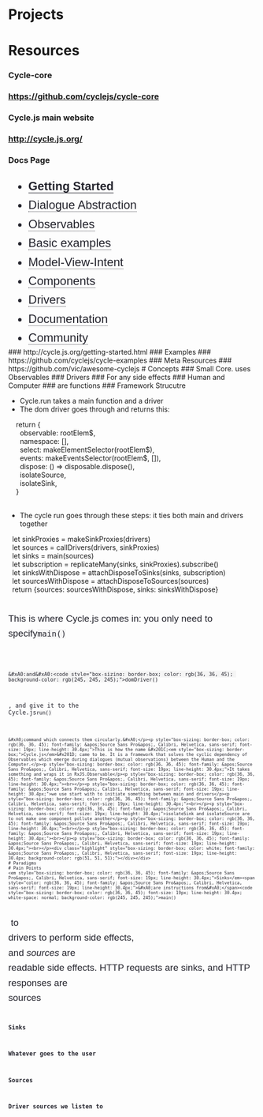 # Projects
# Resources
### Cycle-core
### https://github.com/cyclejs/cycle-core
### Cycle.js main website
### http://cycle.js.org/
### Docs Page
<ul style="box-sizing: border-box; margin-bottom: 0px; margin-left: 0px; color: rgb(36, 36, 45); font-family: &apos;Source Sans Pro&apos;, Calibri, Helvetica, sans-serif; font-size: 24px; line-height: 38.4px;"><li style="box-sizing: border-box;"><strong style="box-sizing: border-box;"><a href="http://cycle.js.org/getting-started.html" style="box-sizing: border-box; color: rgb(36, 36, 45); text-decoration: inherit; border-bottom-width: 1px; border-bottom-style: solid; border-bottom-color: rgb(36, 36, 45);">Getting Started</a></strong></li><li style="box-sizing: border-box;"><a href="http://cycle.js.org/dialogue.html" style="box-sizing: border-box; color: rgb(36, 36, 45); text-decoration: inherit; border-bottom-width: 1px; border-bottom-style: dotted; border-bottom-color: rgb(36, 36, 45);">Dialogue Abstraction</a></li><li style="box-sizing: border-box;"><a href="http://cycle.js.org/observables.html" style="box-sizing: border-box; color: rgb(36, 36, 45); text-decoration: inherit; border-bottom-width: 1px; border-bottom-style: dotted; border-bottom-color: rgb(36, 36, 45);">Observables</a></li><li style="box-sizing: border-box;"><a href="http://cycle.js.org/basic-examples.html" style="box-sizing: border-box; color: rgb(36, 36, 45); text-decoration: inherit; border-bottom-width: 1px; border-bottom-style: dotted; border-bottom-color: rgb(36, 36, 45);">Basic examples</a></li><li style="box-sizing: border-box;"><a href="http://cycle.js.org/model-view-intent.html" style="box-sizing: border-box; color: rgb(36, 36, 45); text-decoration: inherit; border-bottom-width: 1px; border-bottom-style: dotted; border-bottom-color: rgb(36, 36, 45);">Model-View-Intent</a></li><li style="box-sizing: border-box;"><a href="http://cycle.js.org/components.html" style="box-sizing: border-box; color: rgb(36, 36, 45); text-decoration: inherit; border-bottom-width: 1px; border-bottom-style: dotted; border-bottom-color: rgb(36, 36, 45);">Components</a></li><li style="box-sizing: border-box;"><a href="http://cycle.js.org/drivers.html" style="box-sizing: border-box; color: rgb(36, 36, 45); text-decoration: inherit; border-bottom-width: 1px; border-bottom-style: dotted; border-bottom-color: rgb(36, 36, 45);">Drivers</a></li><li style="box-sizing: border-box;"><a href="http://cycle.js.org/documentation.html" style="box-sizing: border-box; color: rgb(36, 36, 45); text-decoration: inherit; border-bottom-width: 1px; border-bottom-style: dotted; border-bottom-color: rgb(36, 36, 45);">Documentation</a></li><li style="box-sizing: border-box;"><a href="http://cycle.js.org/community.html" style="box-sizing: border-box; color: rgb(36, 36, 45); text-decoration: inherit; border-bottom-width: 1px; border-bottom-style: dotted; border-bottom-color: rgb(36, 36, 45);">Community</a></li></ul>
### http://cycle.js.org/getting-started.html
### Examples
### https://github.com/cyclejs/cycle-examples
### Meta Resources
### https://github.com/vic/awesome-cyclejs
# Concepts
### Small Core. uses Observables
### Drivers
### For any side effects
### Human and Computer
### are functions
### Framework Strucutre
<ul><li>Cycle.run takes a main function and a driver<br></li><li>The dom driver goes through and returns this:</li></ul><div><div>&#xA0; &#xA0; return {</div><div>&#xA0; &#xA0; &#xA0; observable: rootElem$,</div><div>&#xA0; &#xA0; &#xA0; namespace: [],</div><div>&#xA0; &#xA0; &#xA0; select: makeElementSelector(rootElem$),</div><div>&#xA0; &#xA0; &#xA0; events: makeEventsSelector(rootElem$, []),</div><div>&#xA0; &#xA0; &#xA0; dispose: () =&gt; disposable.dispose(),</div><div>&#xA0; &#xA0; &#xA0; isolateSource,</div><div>&#xA0; &#xA0; &#xA0; isolateSink,</div><div>&#xA0; &#xA0; }</div></div><div><br></div><div><ul><li>The cycle run goes through these steps: it ties both main and drivers together</li></ul><div><div>&#xA0; let sinkProxies = makeSinkProxies(drivers)</div><div>&#xA0; let sources = callDrivers(drivers, sinkProxies)</div><div>&#xA0; let sinks = main(sources)</div><div>&#xA0; let subscription = replicateMany(sinks, sinkProxies).subscribe()</div><div>&#xA0; let sinksWithDispose = attachDisposeToSinks(sinks, subscription)</div><div>&#xA0; let sourcesWithDispose = attachDisposeToSources(sources)</div><div>&#xA0; return {sources: sourcesWithDispose, sinks: sinksWithDispose}</div></div></div><div><br></div><div><p style="box-sizing: border-box; color: rgb(36, 36, 45); font-family: &apos;Source Sans Pro&apos;, Calibri, Helvetica, sans-serif; font-size: 19px; line-height: 30.4px;">This is where Cycle.js comes in: you only need to specify<code style="box-sizing: border-box; color: rgb(36, 36, 45); background-color: rgb(245, 245, 245);">main()

```

&#xA0;and&#xA0;<code style="box-sizing: border-box; color: rgb(36, 36, 45); background-color: rgb(245, 245, 245);">domDriver()

```

, and give it to the Cycle.js<code style="box-sizing: border-box; color: rgb(36, 36, 45); background-color: rgb(245, 245, 245);">run()

```

&#xA0;command which connects them circularly.&#xA0;</p><p style="box-sizing: border-box; color: rgb(36, 36, 45); font-family: &apos;Source Sans Pro&apos;, Calibri, Helvetica, sans-serif; font-size: 19px; line-height: 30.4px;">This is how the name &#x201C;<em style="box-sizing: border-box;">Cycle.js</em>&#x201D; came to be. It is a framework that solves the cyclic dependency of Observables which emerge during dialogues (mutual observations) between the Human and the Computer.</p><p style="box-sizing: border-box; color: rgb(36, 36, 45); font-family: &apos;Source Sans Pro&apos;, Calibri, Helvetica, sans-serif; font-size: 19px; line-height: 30.4px;">It takes something and wraps it in RxJS.Observable</p><p style="box-sizing: border-box; color: rgb(36, 36, 45); font-family: &apos;Source Sans Pro&apos;, Calibri, Helvetica, sans-serif; font-size: 19px; line-height: 30.4px;"><br></p><p style="box-sizing: border-box; color: rgb(36, 36, 45); font-family: &apos;Source Sans Pro&apos;, Calibri, Helvetica, sans-serif; font-size: 19px; line-height: 30.4px;">we use start with to initiate something between main and drivers</p><p style="box-sizing: border-box; color: rgb(36, 36, 45); font-family: &apos;Source Sans Pro&apos;, Calibri, Helvetica, sans-serif; font-size: 19px; line-height: 30.4px;"><br></p><p style="box-sizing: border-box; color: rgb(36, 36, 45); font-family: &apos;Source Sans Pro&apos;, Calibri, Helvetica, sans-serif; font-size: 19px; line-height: 30.4px;">isolateSink and isolateSource are to not make one component pollute another</p><p style="box-sizing: border-box; color: rgb(36, 36, 45); font-family: &apos;Source Sans Pro&apos;, Calibri, Helvetica, sans-serif; font-size: 19px; line-height: 30.4px;"><br></p><p style="box-sizing: border-box; color: rgb(36, 36, 45); font-family: &apos;Source Sans Pro&apos;, Calibri, Helvetica, sans-serif; font-size: 19px; line-height: 30.4px;"><br></p><p style="box-sizing: border-box; color: rgb(36, 36, 45); font-family: &apos;Source Sans Pro&apos;, Calibri, Helvetica, sans-serif; font-size: 19px; line-height: 30.4px;"><br></p><div class="highlight" style="box-sizing: border-box; color: white; font-family: &apos;Source Sans Pro&apos;, Calibri, Helvetica, sans-serif; font-size: 19px; line-height: 30.4px; background-color: rgb(51, 51, 51);"></div></div>
# Paradigms
# Pain Points
<em style="box-sizing: border-box; color: rgb(36, 36, 45); font-family: &apos;Source Sans Pro&apos;, Calibri, Helvetica, sans-serif; font-size: 19px; line-height: 30.4px;">Sinks</em><span style="color: rgb(36, 36, 45); font-family: &apos;Source Sans Pro&apos;, Calibri, Helvetica, sans-serif; font-size: 19px; line-height: 30.4px;">&#xA0;are instructions from&#xA0;</span><code style="box-sizing: border-box; color: rgb(36, 36, 45); font-size: 19px; line-height: 30.4px; white-space: normal; background-color: rgb(245, 245, 245);">main()

```

<span style="color: rgb(36, 36, 45); font-family: &apos;Source Sans Pro&apos;, Calibri, Helvetica, sans-serif; font-size: 19px; line-height: 30.4px;">&#xA0;to drivers to perform side effects, and&#xA0;</span><em style="box-sizing: border-box; color: rgb(36, 36, 45); font-family: &apos;Source Sans Pro&apos;, Calibri, Helvetica, sans-serif; font-size: 19px; line-height: 30.4px;">sources</em><span style="color: rgb(36, 36, 45); font-family: &apos;Source Sans Pro&apos;, Calibri, Helvetica, sans-serif; font-size: 19px; line-height: 30.4px;">&#xA0;are readable side effects. HTTP requests are sinks, and HTTP responses are sources</span>
### Sinks
### Whatever goes to the user
### Sources
### Driver sources we listen to

